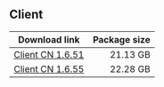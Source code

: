 ## Client

| Download link | Package size |
| ------------- | ------------:|
| [Client CN 1.6.51](https://bhrpg-prod.oss-accelerate.aliyuncs.com/client/beta/20231223114530_0BFajeJCsP4R4LFQ/StarRail_1.6.51.zip) | 21.13 GB |
| [Client CN 1.6.55](https://bhrpg-prod.oss-accelerate.aliyuncs.com/client/beta/20240118111514_UQBtsu83ZXgUkwER/StarRail_1.6.55.zip) | 22.28 GB |
